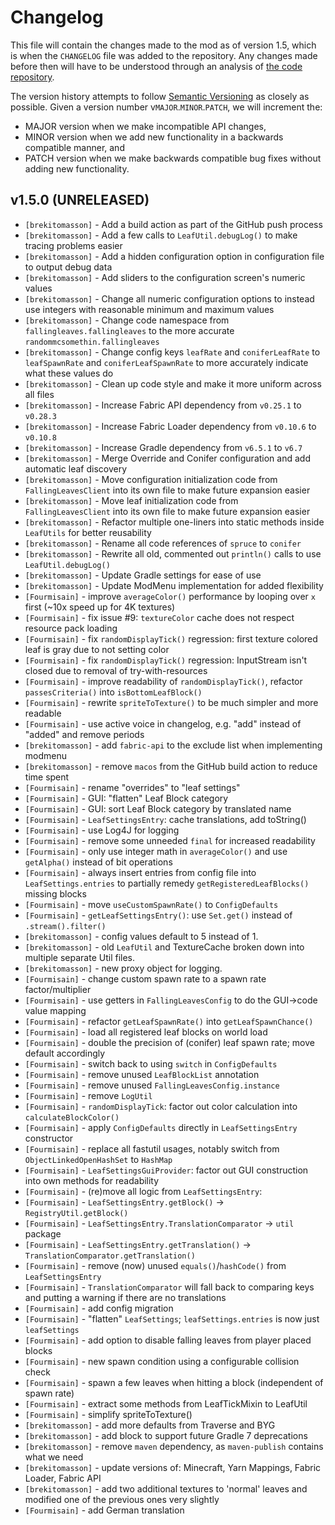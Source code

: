# Changelog

This file will contain the changes made to the mod as of version 1.5, which is when the `CHANGELOG` file was added to the repository. 
Any changes made before then will have to be understood through an analysis of [the code repository](https://github.com/RandomMcSomethin/fallingleaves).

The version history attempts to follow [Semantic Versioning](https://semver.org/) as closely as possible. Given a version number v`MAJOR`.`MINOR`.`PATCH`, we will increment the:

- MAJOR version when we make incompatible API changes,
- MINOR version when we add new functionality in a backwards compatible manner, and
- PATCH version when we make backwards compatible bug fixes without adding new functionality.

## v1.5.0 (UNRELEASED)

- `[brekitomasson]` - Add a build action as part of the GitHub push process
- `[brekitomasson]` - Add a few calls to `LeafUtil.debugLog()` to make tracing problems easier
- `[brekitomasson]` - Add a hidden configuration option in configuration file to output debug data
- `[brekitomasson]` - Add sliders to the configuration screen's numeric values
- `[brekitomasson]` - Change all numeric configuration options to instead use integers with reasonable minimum and maximum values
- `[brekitomasson]` - Change code namespace from `fallingleaves.fallingleaves` to the more accurate `randommcsomethin.fallingleaves`
- `[brekitomasson]` - Change config keys `leafRate` and `coniferLeafRate` to `leafSpawnRate` and `coniferLeafSpawnRate` to more accurately indicate what these values do
- `[brekitomasson]` - Clean up code style and make it more uniform across all files
- `[brekitomasson]` - Increase Fabric API dependency from `v0.25.1` to `v0.28.3`
- `[brekitomasson]` - Increase Fabric Loader dependency from `v0.10.6` to `v0.10.8`
- `[brekitomasson]` - Increase Gradle dependency from `v6.5.1` to `v6.7`
- `[brekitomasson]` - Merge Override and Conifer configuration and add automatic leaf discovery
- `[brekitomasson]` - Move configuration initialization code from `FallingLeavesClient` into its own file to make future expansion easier
- `[brekitomasson]` - Move leaf initialization code from `FallingLeavesClient` into its own file to make future expansion easier
- `[brekitomasson]` - Refactor multiple one-liners into static methods inside `LeafUtils` for better reusability
- `[brekitomasson]` - Rename all code references of `spruce` to `conifer`
- `[brekitomasson]` - Rewrite all old, commented out `println()` calls to use `LeafUtil.debugLog()`
- `[brekitomasson]` - Update Gradle settings for ease of use
- `[brekitomasson]` - Update ModMenu implementation for added flexibility
- `[Fourmisain]` - improve `averageColor()` performance by looping over `x` first (~10x speed up for 4K textures)
- `[Fourmisain]` - fix issue #9: `textureColor` cache does not respect resource pack loading
- `[Fourmisain]` - fix `randomDisplayTick()` regression: first texture colored leaf is gray due to not setting color
- `[Fourmisain]` - fix `randomDisplayTick()` regression: InputStream isn't closed due to removal of try-with-resources
- `[Fourmisain]` - improve readability of `randomDisplayTick()`, refactor `passesCriteria()` into `isBottomLeafBlock()`
- `[Fourmisain]` - rewrite `spriteToTexture()` to be much simpler and more readable
- `[Fourmisain]` - use active voice in changelog, e.g. "add" instead of "added" and remove periods
- `[brekitomasson]` - add `fabric-api` to the exclude list when implementing modmenu
- `[brekitomasson]` - remove `macos` from the GitHub build action to reduce time spent
- `[Fourmisain]` - rename "overrides" to "leaf settings"
- `[Fourmisain]` - GUI: "flatten" Leaf Block category
- `[Fourmisain]` - GUI: sort Leaf Block category by translated name
- `[Fourmisain]` - `LeafSettingsEntry`: cache translations, add toString()
- `[Fourmisain]` - use Log4J for logging
- `[Fourmisain]` - remove some unneeded `final` for increased readability
- `[Fourmisain]` - only use integer math in `averageColor()` and use `getAlpha()` instead of bit operations
- `[Fourmisain]` - always insert entries from config file into `LeafSettings.entries` to partially remedy `getRegisteredLeafBlocks()` missing blocks
- `[Fourmisain]` - move `useCustomSpawnRate()` to `ConfigDefaults`
- `[Fourmisain]` - `getLeafSettingsEntry()`: use `Set.get()` instead of `.stream().filter()`
- `[brekitomasson]` - config values default to 5 instead of 1.
- `[brekitomasson]` - old `LeafUtil` and TextureCache broken down into multiple separate Util files.
- `[brekitomasson]` - new proxy object for logging.
- `[Fourmisain]` - change custom spawn rate to a spawn rate factor/multiplier
- `[Fourmisain]` - use getters in `FallingLeavesConfig` to do the GUI->code value mapping
- `[Fourmisain]` - refactor `getLeafSpawnRate()` into `getLeafSpawnChance()`
- `[Fourmisain]` - load all registered leaf blocks on world load
- `[Fourmisain]` - double the precision of (conifer) leaf spawn rate; move default accordingly
- `[Fourmisain]` - switch back to using `switch` in `ConfigDefaults`
- `[Fourmisain]` - remove unused `LeafBlockList` annotation
- `[Fourmisain]` - remove unused `FallingLeavesConfig.instance`
- `[Fourmisain]` - remove `LogUtil`
- `[Fourmisain]` - `randomDisplayTick`: factor out color calculation into `calculateBlockColor()`
- `[Fourmisain]` - apply `ConfigDefaults` directly in `LeafSettingsEntry` constructor
- `[Fourmisain]` - replace all fastutil usages, notably switch from `ObjectLinkedOpenHashSet` to `HashMap`
- `[Fourmisain]` - `LeafSettingsGuiProvider`: factor out GUI construction into own methods for readability
- `[Fourmisain]` - (re)move all logic from `LeafSettingsEntry`:
- `[Fourmisain]` - `LeafSettingsEntry.getBlock()` -> `RegistryUtil.getBlock()`
- `[Fourmisain]` - `LeafSettingsEntry.TranslationComparator` -> `util` package
- `[Fourmisain]` - `LeafSettingsEntry.getTranslation()` -> `TranslationComparator.getTranslation()`
- `[Fourmisain]` - remove (now) unused `equals()`/`hashCode()` from `LeafSettingsEntry`
- `[Fourmisain]` - `TranslationComparator` will fall back to comparing keys and putting a warning if there are no translations
- `[Fourmisain]` - add config migration
- `[Fourmisain]` - "flatten" `LeafSettings`; `leafSettings.entries` is now just `leafSettings`
- `[Fourmisain]` - add option to disable falling leaves from player placed blocks
- `[Fourmisain]` - new spawn condition using a configurable collision check
- `[Fourmisain]` - spawn a few leaves when hitting a block (independent of spawn rate)
- `[Fourmisain]` - extract some methods from LeafTickMixin to LeafUtil
- `[Fourmisain]` - simplify spriteToTexture()
- `[brekitomasson]` - add more defaults from Traverse and BYG
- `[brekitomasson]` - add block to support future Gradle 7 deprecations
- `[brekitomasson]` - remove `maven` dependency, as `maven-publish` contains what we need
- `[brekitomasson]` - update versions of: Minecraft, Yarn Mappings, Fabric Loader, Fabric API
- `[brekitomasson]` - add two additional textures to 'normal' leaves and modified one of the previous ones very slightly
- `[Fourmisain]` - add German translation